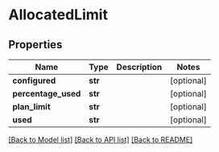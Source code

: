 # AllocatedLimit

## Properties
Name | Type | Description | Notes
------------ | ------------- | ------------- | -------------
**configured** | **str** |  | [optional] 
**percentage_used** | **str** |  | [optional] 
**plan_limit** | **str** |  | [optional] 
**used** | **str** |  | [optional] 

[[Back to Model list]](../README.md#documentation-for-models) [[Back to API list]](../README.md#documentation-for-api-endpoints) [[Back to README]](../README.md)


